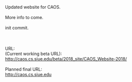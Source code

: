 Updated website for CAOS. <br />
<br />
More info to come.<br />
<br />
init commit.<br />
<br />
<br />
<br />
URL: <br />
(Current working beta URL):<br />
http://caos.cs.siue.edu/beta/2018_site/CAOS_Website-2018/<br />
<br />
Planned final URL:<br />
http://caos.cs.siue.edu<br />
<br />